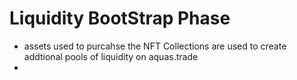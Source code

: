# Liquidity BootStrap Phase

- assets used to purcahse the NFT Collections are used to create addtional pools of liquidity on aquas.trade
-
